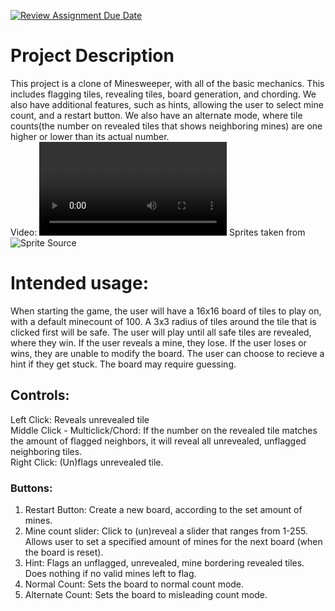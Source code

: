 [![Review Assignment Due Date](https://classroom.github.com/assets/deadline-readme-button-22041afd0340ce965d47ae6ef1cefeee28c7c493a6346c4f15d667ab976d596c.svg)](https://classroom.github.com/a/YxXKqIeT)
# Project Description

This project is a clone of Minesweeper, with all of the basic mechanics. This includes flagging tiles, revealing tiles, board generation, and chording. We also have additional features, such as hints, allowing the user to select mine count, and a restart button. We also have an alternate mode, where tile counts(the number on revealed tiles that shows neighboring mines) are one higher or lower than its actual number.  
Video:
![Video Link](files/Final%20Minesweeper%20Video.mp4)
Sprites taken from ![Sprite Source](https://uchimama.itch.io/minesweeper-tileset)

# Intended usage:

When starting the game, the user will have a 16x16 board of tiles to play on, with a default minecount of 100.
A 3x3 radius of tiles around the tile that is clicked first will be safe.
The user will play until all safe tiles are revealed, where they win.
If the user reveals a mine, they lose.
If the user loses or wins, they are unable to modify the board.
The user can choose to recieve a hint if they get stuck. The board may require guessing.

## Controls:  

Left Click: Reveals unrevealed tile  
Middle Click - Multiclick/Chord: If the number on the revealed tile matches the amount of flagged neighbors, it will reveal all unrevealed, unflagged neighboring tiles.  
Right Click: (Un)flags unrevealed tile.

### Buttons: 
1. Restart Button: Create a new board, according to the set amount of mines.
2. Mine count slider: Click to (un)reveal a slider that ranges from 1-255. Allows user to set a specified amount of mines for the next board (when the board is reset). 
3. Hint: Flags an unflagged, unrevealed, mine bordering revealed tiles. Does nothing if no valid mines left to flag. 
4. Normal Count: Sets the board to normal count mode.
5. Alternate Count: Sets the board to misleading count mode.